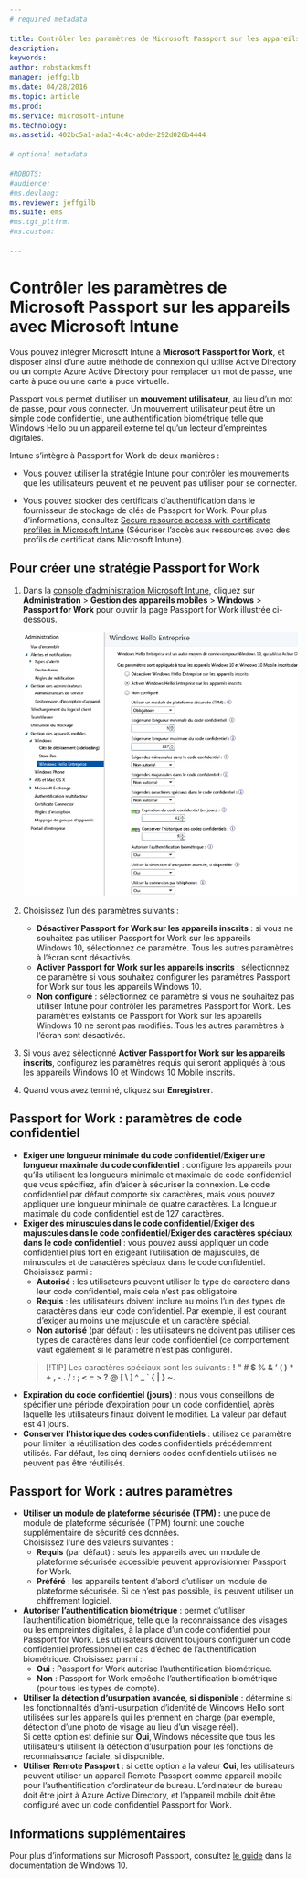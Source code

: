 ```yaml
---
# required metadata

title: Contrôler les paramètres de Microsoft Passport sur les appareils | Microsoft Intune
description:
keywords:
author: robstackmsft
manager: jeffgilb
ms.date: 04/28/2016
ms.topic: article
ms.prod:
ms.service: microsoft-intune
ms.technology:
ms.assetid: 402bc5a1-ada3-4c4c-a0de-292d026b4444

# optional metadata

#ROBOTS:
#audience:
#ms.devlang:
ms.reviewer: jeffgilb
ms.suite: ems
#ms.tgt_pltfrm:
#ms.custom:

---
```


# Contrôler les paramètres de Microsoft Passport sur les appareils avec Microsoft Intune
Vous pouvez intégrer Microsoft Intune à **Microsoft Passport for Work**, et disposer ainsi d’une autre méthode de connexion qui utilise Active Directory ou un compte Azure Active Directory pour remplacer un mot de passe, une carte à puce ou une carte à puce virtuelle.

Passport vous permet d’utiliser un **mouvement utilisateur**, au lieu d’un mot de passe, pour vous connecter. Un mouvement utilisateur peut être un simple code confidentiel, une authentification biométrique telle que Windows Hello ou un appareil externe tel qu’un lecteur d’empreintes digitales.

Intune s’intègre à Passport for Work de deux manières :

-   Vous pouvez utiliser la stratégie Intune pour contrôler les mouvements que les utilisateurs peuvent et ne peuvent pas utiliser pour se connecter.

-   Vous pouvez stocker des certificats d’authentification dans le fournisseur de stockage de clés de Passport for Work. Pour plus d’informations, consultez [Secure resource access with certificate profiles in Microsoft Intune](secure-resource-access-with-certificate-profiles.md) (Sécuriser l’accès aux ressources avec des profils de certificat dans Microsoft Intune).

## Pour créer une stratégie Passport for Work

1.  Dans la [console d’administration Microsoft Intune](https://manage.microsoft.com), cliquez sur **Administration** &gt; **Gestion des appareils mobiles** &gt; **Windows** &gt; **Passport for Work** pour ouvrir la page Passport for Work illustrée ci-dessous.

    ![Page Passport for Work](../media/passport.png)

2.  Choisissez l’un des paramètres suivants :
    - **Désactiver Passport for Work sur les appareils inscrits** : si vous ne souhaitez pas utiliser Passport for Work sur les appareils Windows 10, sélectionnez ce paramètre. Tous les autres paramètres à l’écran sont désactivés.
    - **Activer Passport for Work sur les appareils inscrits** : sélectionnez ce paramètre si vous souhaitez configurer les paramètres Passport for Work sur tous les appareils Windows 10.
    - **Non configuré** : sélectionnez ce paramètre si vous ne souhaitez pas utiliser Intune pour contrôler les paramètres Passport for Work. Les paramètres existants de Passport for Work sur les appareils Windows 10 ne seront pas modifiés. Tous les autres paramètres à l’écran sont désactivés.
3.  Si vous avez sélectionné **Activer Passport for Work sur les appareils inscrits**, configurez les paramètres requis qui seront appliqués à tous les appareils Windows 10 et Windows 10 Mobile inscrits.
3.  Quand vous avez terminé, cliquez sur **Enregistrer**.

## Passport for Work : paramètres de code confidentiel

  
- **Exiger une longueur minimale du code confidentiel**/**Exiger une longueur maximale du code confidentiel** : configure les appareils pour qu’ils utilisent les longueurs minimale et maximale de code confidentiel que vous spécifiez, afin d’aider à sécuriser la connexion. Le code confidentiel par défaut comporte six caractères, mais vous pouvez appliquer une longueur minimale de quatre caractères. La longueur maximale du code confidentiel est de 127 caractères.
- **Exiger des minuscules dans le code confidentiel**/**Exiger des majuscules dans le code confidentiel**/**Exiger des caractères spéciaux dans le code confidentiel** : vous pouvez aussi appliquer un code confidentiel plus fort en exigeant l’utilisation de majuscules, de minuscules et de caractères spéciaux dans le code confidentiel. Choisissez parmi :
    - **Autorisé** : les utilisateurs peuvent utiliser le type de caractère dans leur code confidentiel, mais cela n’est pas obligatoire.
    - **Requis** : les utilisateurs doivent inclure au moins l’un des types de caractères dans leur code confidentiel. Par exemple, il est courant d’exiger au moins une majuscule et un caractère spécial.
    - **Non autorisé** (par défaut) : les utilisateurs ne doivent pas utiliser ces types de caractères dans leur code confidentiel (ce comportement vaut également si le paramètre n’est pas configuré).
    > [!TIP] Les caractères spéciaux sont les suivants : **! " # $ % &amp; ’ ( ) &#42; + , - . / : ; &lt; = &gt; ? @ [ \ ] ^ _ &#96; { &#124; } ~**.
- **Expiration du code confidentiel (jours)** : nous vous conseillons de spécifier une période d’expiration pour un code confidentiel, après laquelle les utilisateurs finaux doivent le modifier. La valeur par défaut est 41 jours. 
- **Conserver l’historique des codes confidentiels** : utilisez ce paramètre pour limiter la réutilisation des codes confidentiels précédemment utilisés. Par défaut, les cinq derniers codes confidentiels utilisés ne peuvent pas être réutilisés.


## Passport for Work : autres paramètres

- **Utiliser un module de plateforme sécurisée (TPM) :** une puce de module de plateforme sécurisée (TPM) fournit une couche supplémentaire de sécurité des données.<br>Choisissez l'une des valeurs suivantes :
    - **Requis** (par défaut) : seuls les appareils avec un module de plateforme sécurisée accessible peuvent approvisionner Passport for Work.
    - **Préféré** : les appareils tentent d’abord d’utiliser un module de plateforme sécurisée. Si ce n’est pas possible, ils peuvent utiliser un chiffrement logiciel.
- **Autoriser l’authentification biométrique** : permet d’utiliser l’authentification biométrique, telle que la reconnaissance des visages ou les empreintes digitales, à la place d’un code confidentiel pour Passport for Work. Les utilisateurs doivent toujours configurer un code confidentiel professionnel en cas d’échec de l’authentification biométrique. Choisissez parmi :
    - **Oui** : Passport for Work autorise l’authentification biométrique.
    - **Non** : Passport for Work empêche l’authentification biométrique (pour tous les types de compte).
- **Utiliser la détection d’usurpation avancée, si disponible** : détermine si les fonctionnalités d’anti-usurpation d’identité de Windows Hello sont utilisées sur les appareils qui les prennent en charge (par exemple, détection d’une photo de visage au lieu d’un visage réel).<br>Si cette option est définie sur **Oui**, Windows nécessite que tous les utilisateurs utilisent la détection d’usurpation pour les fonctions de reconnaissance faciale, si disponible.
- **Utiliser Remote Passport** : si cette option a la valeur **Oui**, les utilisateurs peuvent utiliser un appareil Remote Passport comme appareil mobile pour l’authentification d’ordinateur de bureau. L’ordinateur de bureau doit être joint à Azure Active Directory, et l’appareil mobile doit être configuré avec un code confidentiel Passport for Work.

## Informations supplémentaires
Pour plus d’informations sur Microsoft Passport, consultez [le guide](https://technet.microsoft.com/library/mt589441.aspx) dans la documentation de Windows 10.




<!--HONumber=Jun16_HO1-->


